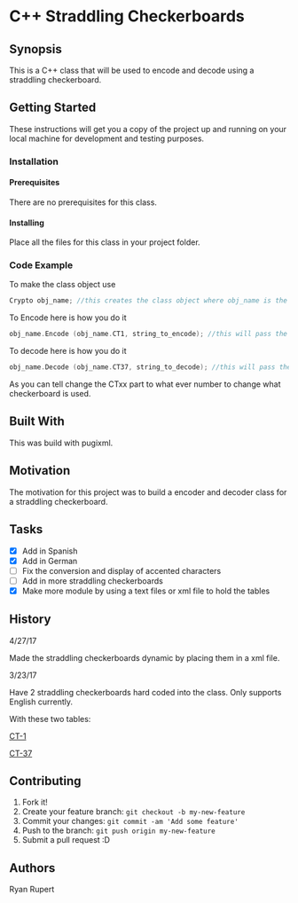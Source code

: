 # C++ Straddling Checkerboards

## Synopsis
This is a C++ class that will be used to encode and decode using a straddling
checkerboard.

## Getting Started
These instructions will get you a copy of the project up and running on your local machine for development and testing purposes.

### Installation

#### Prerequisites
There are no prerequisites for this class.

#### Installing
Place all the files for this class in your project folder.

### Code Example
To make the class object use
``` C++
Crypto obj_name; //this creates the class object where obj_name is the name you want to give the object
```
To Encode here is how you do it
```C++
obj_name.Encode (obj_name.CT1, string_to_encode); //this will pass the checkerboard CT1 with the string string_to_encode into the function for encoding
```
To decode here is how you do it
```C++
obj_name.Decode (obj_name.CT37, string_to_decode); //this will pass the checkerboard CT37 with the string string_to_decode into the function for decoding
```
As you can tell change the CTxx part to what ever number to change what checkerboard is used.


## Built With
This was build with pugixml.

## Motivation
The motivation for this project was to build a encoder and decoder class for a straddling checkerboard.

## Tasks
- [x] Add in Spanish
- [x] Add in German
- [ ] Fix the conversion and display of accented characters
- [ ] Add in more straddling checkerboards
- [x] Make more module by using a text files or xml file to hold the tables

## History
4/27/17

Made the straddling checkerboards dynamic by placing them in a xml file.

3/23/17

Have 2 straddling checkerboards hard coded into the class. Only supports English currently.

With these two tables:

[CT-1](http://users.telenet.be/d.rijmenants/pics/aeinot.gif)

[CT-37](http://users.telenet.be/d.rijmenants/pics/ct37.gif)

## Contributing

1. Fork it!
2. Create your feature branch: `git checkout -b my-new-feature`
3. Commit your changes: `git commit -am 'Add some feature'`
4. Push to the branch: `git push origin my-new-feature`
5. Submit a pull request :D

## Authors
Ryan Rupert
